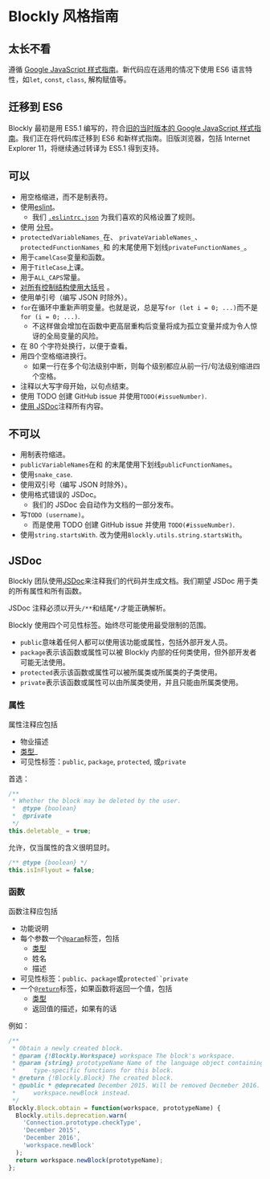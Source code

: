 # Blockly 风格指南

## 太长不看

遵循 [Google JavaScript 样式指南](https://google.github.io/styleguide/jsguide.html)。新代码应在适用的情况下使用 ES6 语言特性，如`let`, `const`, `class`, 解构赋值等。

## 迁移到 ES6

Blockly 最初是用 ES5.1 编写的，符合[旧的当时版本的 Google JavaScript 样式指南](https://google.github.io/styleguide/javascriptguide.xml)。我们正在将代码库迁移到 ES6 和新样式指南。旧版浏览器，包括 Internet Explorer 11，将继续通过转译为 ES5.1 得到支持。

## 可以

- 用空格缩进，而不是制表符。
- 使用[eslint](http://eslint.org/)。
  - 我们 [`.eslintrc.json`](https://github.com/google/blockly/blob/master/.eslintrc.json) 为我们喜欢的风格设置了规则。
- 使用 [分号](https://google.github.io/styleguide/jsguide.html#formatting-semicolons-are-required)。
- `protectedVariableNames_`在、 `privateVariableNames_`、`protectedFunctionNames_`和 的末尾使用下划线`privateFunctionNames_`。
- 用于`camelCase`变量和函数。
- 用于`TitleCase`上课。
- 用于`ALL_CAPS`常量。
- [对所有控制结构使用大括号](https://google.github.io/styleguide/jsguide.html#formatting-braces-all) 。
- 使用单引号（编写 JSON 时除外）。
- `for`在循环中重新声明变量。也就是说，总是写`for (let i = 0; ...)`而不是`for (i = 0; ...)`.
  - 不这样做会增加在函数中更高层重构后变量将成为孤立变量并成为令人惊讶的全局变量的风险。
- 在 80 个字符处换行，以便于查看。
- 用四个空格缩进换行。
  - 如果一行在多个句法级别中断，则每个级别都应从前一行/句法级别缩进四个空格。
- 注释以大写字母开始，以句点结束。
- 使用 TODO 创建 GitHub issue 并使用`TODO(#issueNumber)`.
- [使用 JSDoc](https://developers.google.com/blockly/guides/contribute#jsdoc)注释所有内容。

## 不可以

- 用制表符缩进。
- `publicVariableNames`在和 的末尾使用下划线`publicFunctionNames`。
- 使用`snake_case`.
- 使用双引号（编写 JSON 时除外）。
- 使用格式错误的 JSDoc。
  - 我们的 JSDoc 会自动作为文档的一部分发布。
- 写`TODO (username)`。
  - 而是使用 TODO 创建 GitHub issue 并使用 `TODO(#issueNumber)`.
- 使用`string.startsWith`. 改为使用`Blockly.utils.string.startsWith`。

## JSDoc

Blockly 团队使用[JSDoc](http://usejsdoc.org/about-getting-started.html)来注释我们的代码并生成文档。我们期望 JSDoc 用于类的所有属性和所有函数。

JSDoc 注释必须以开头`/**`和结尾`*/`才能正确解析。

Blockly 使用四个可见性标签。始终尽可能使用最受限制的范围。

- `public`意味着任何人都可以使用该功能或属性，包括外部开发人员。
- `package`表示该函数或属性可以被 Blockly 内部的任何类使用，但外部开发者可能无法使用。
- `protected`表示该函数或属性可以被所属类或所属类的子类使用。
- `private`表示该函数或属性可以由所属类使用，并且只能由所属类使用。

### 属性

属性注释应包括

- 物业描述
- [类型](https://github.com/google/closure-compiler/wiki/Types-in-the-Closure-Type-System)\_[](https://github.com/google/closure-compiler/wiki/Types-in-the-Closure-Type-System)
- 可见性标签：`public`, `package`, `protected`, 或`private`

首选：

```javascript
/**
 * Whether the block may be deleted by the user.
 *  @type {boolean}
 *  @private
 */
this.deletable_ = true;
```

允许，仅当属性的含义很明显时。

```javascript
/** @type {boolean} */
this.isInFlyout = false;
```

### 函数

函数注释应包括

- 功能说明
- 每个参数一个[`@param`](http://usejsdoc.org/tags-param.html)标签，包括
  - [类型](https://github.com/google/closure-compiler/wiki/Types-in-the-Closure-Type-System)
  - 姓名
  - 描述
- 可见性标签：`public`、`package`或` protected``private `
- 一个[`@return`](http://usejsdoc.org/tags-returns.html)标签，如果函数将返回一个值，包括
  - [类型](https://github.com/google/closure-compiler/wiki/Types-in-the-Closure-Type-System)
  - 返回值的描述，如果有的话

例如：

```javascript
/**
 * Obtain a newly created block.
 * @param {!Blockly.Workspace} workspace The block's workspace.
 * @param {string} prototypeName Name of the language object containing
 *     type-specific functions for this block.
 * @return {!Blockly.Block} The created block.
 * @public * @deprecated December 2015. Will be removed Decmeber 2016. Use
 *     workspace.newBlock instead.
 */
Blockly.Block.obtain = function(workspace, prototypeName) {
  Blockly.utils.deprecation.warn(
    'Connection.prototype.checkType',
    'December 2015',
    'December 2016',
    'workspace.newBlock'
  );
  return workspace.newBlock(prototypeName);
};
```
